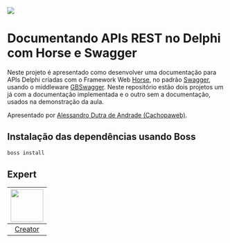 <img src="https://i.imgur.com/XSFK6Br.png" />

# Documentando APIs REST no Delphi com Horse e Swagger

Neste projeto é apresentado como desenvolver uma documentação para APIs Delphi criadas com o Framework Web [Horse][3], no padrão [Swagger][4], usando o middleware [GBSwagger][2].
Neste repositório estão dois projetos um já com a documentação implementada e o outro sem a documentação, usados na demonstração da aula.

Apresentado por [Alessandro Dutra de Andrade (Cachopaweb)][1].

## Instalação das dependências usando Boss
```sh
boss install
```
## Expert

| [<img src="https://github.com/cachopaweb.png" width="75px;"/>][1] |
| :-: |
|[Creator][1]|


[1]: https://github.com/cachopaweb
[2]: https://github.com/gabrielbaltazar/gbswagger
[3]: https://github.com/HashLoad/horse
[4]: https://swagger.io/
